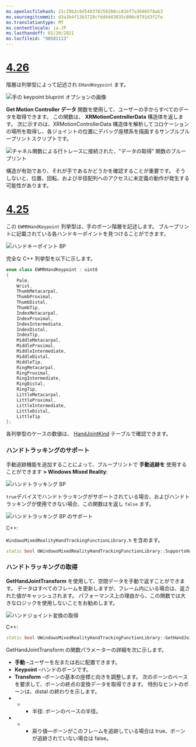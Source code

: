 ```yaml
---
ms.openlocfilehash: 21c29b2c8d540378259200cc834f7a36065f8ab3
ms.sourcegitcommit: d3a3b4f13b3728cfdd4d43035c806c0791d3f2fe
ms.translationtype: MT
ms.contentlocale: ja-JP
ms.lasthandoff: 01/20/2021
ms.locfileid: "98581113"
---
```

# <a name="426"></a>[4.26](#tab/426)

階層は列挙型によって記述され `EHandKeypoint` ます。

![手の keypoint bluprint オプションの画像](../images/hand-keypoint-bp.png)

**Get Motion Controller データ** 関数を使用して、ユーザーの手からすべてのデータを取得できます。 この関数は、 **XRMotionControllerData** 構造体を返します。 次に示すのは、XRMotionControllerData 構造体を解析してコロケーションの場所を取得し、各ジョイントの位置にデバッグ座標系を描画するサンプルブループリントスクリプトです。

![チャネル関数による行トレースに接続された、"データの取得" 関数のブループリント](../images/unreal-hand-tracking-img-03.png)

構造が有効であり、それが手であるかどうかを確認することが重要です。 そうしないと、位置、回転、および半径配列へのアクセスに未定義の動作が発生する可能性があります。

# <a name="425"></a>[4.25](#tab/425)

この `EWMRHandKeypoint` 列挙型は、手のボーン階層を記述します。 ブループリントに記載されている各ハンドキーポイントを見つけることができます。

![ハンドキーポイント BP](../images/hand-keypoint-bp.png)

完全な C++ 列挙型を以下に示します。
```cpp
enum class EWMRHandKeypoint : uint8
{
    Palm,
    Wrist,
    ThumbMetacarpal,
    ThumbProximal,
    ThumbDistal,
    ThumbTip,
    IndexMetacarpal,
    IndexProximal,
    IndexIntermediate,
    IndexDistal,
    IndexTip,
    MiddleMetacarpal,
    MiddleProximal,
    MiddleIntermediate,
    MiddleDistal,
    MiddleTip,
    RingMetacarpal,
    RingProximal,
    RingIntermediate,
    RingDistal,
    RingTip,
    LittleMetacarpal,
    LittleProximal,
    LittleIntermediate,
    LittleDistal,
    LittleTip
};
```

各列挙型のケースの数値は、 [HandJointKind](/uwp/api/windows.perception.people.handjointkind) テーブルで確認できます。

### <a name="supporting-hand-tracking"></a>ハンドトラッキングのサポート

手動追跡機能を追加することによって、ブループリントで **手動追跡を** 使用することができます **> Windows Mixed Reality**:

![ハンドトラッキング BP](../images/unreal/hand-tracking-bp.png)

`true`デバイスでハンドトラッキングがサポートされている場合、およびハンドトラッキングが使用できない場合、この関数はを返し `false` ます。

![ハンドトラッキング BP のサポート](../images/unreal/supports-hand-tracking-bp.png)

C++:

`WindowsMixedRealityHandTrackingFunctionLibrary.h` を含めます。

```cpp
static bool UWindowsMixedRealityHandTrackingFunctionLibrary::SupportsHandTracking()
```

### <a name="getting-hand-tracking"></a>ハンドトラッキングの取得

**GetHandJointTransform** を使用して、空間データを手動で返すことができます。 データはすべてのフレームを更新しますが、フレーム内にいる場合は、返された値がキャッシュされます。 パフォーマンス上の理由から、この関数では大きなロジックを使用しないことをお勧めします。

![ハンドジョイント変換の取得](../images/unreal/get-hand-joint-transform.png)

C++:
```cpp
static bool UWindowsMixedRealityHandTrackingFunctionLibrary::GetHandJointTransform(EControllerHand Hand, EWMRHandKeypoint Keypoint, FTransform& OutTransform, float& OutRadius)
```

GetHandJointTransform の関数パラメーターの詳細を次に示します。

* **手動** –ユーザーを左または右に配置できます。
* **Keypoint** –ハンドのボーンです。
* **Transform** –ボーンの基本の座標と向きを調整します。 次のボーンのベースを要求して、ボーンの終点の変換データを取得できます。 特別なヒントのボーンは、distal の終わりを示します。
* * * 半径: ボーンのベースの半径。
* * * 戻り値—ボーンがこのフレームを追跡している場合は true、ボーンが追跡されていない場合は false。